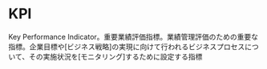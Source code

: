 # KPI
 Key Performance Indicator。重要業績評価指標。業績管理評価のための重要な指標。企業目標や[ビジネス戦略]の実現に向けて行われるビジネスプロセスについて、その実施状況を[モニタリング]するために設定する指標

